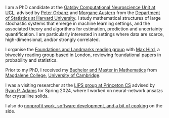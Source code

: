 I am a PhD candidate at the [Gatsby Computational Neuroscience Unit at UCL](https://www.ucl.ac.uk/gatsby/), advised by [Peter Orbanz](http://www.gatsby.ucl.ac.uk/~porbanz/) and [Morgane Austern](https://sites.google.com/view/morganeaustern/) from the [Department of Statistics at Harvard University](https://statistics.fas.harvard.edu). I study mathematical structures of large stochastic systems that emerge in machine learning settings, and the associated theory and algorithms for estimation, prediction and uncertainty quantification. I am particularly interested in settings where data are scarce, high-dimensional, and/or strongly correlated.

I organise the [Foundations and Landmarks reading group](https://foundations-landmarks.notion.site/) with [Max Hird](https://www.linkedin.com/in/max-hird-366a30b4/), a biweekly reading group based in London, reviewing foundational papers in probability and statistics. 

Prior to my PhD, I received my [Bachelor and Master in Mathematics](https://www.maths.cam.ac.uk/) from [Magdalene College](https://www.magd.cam.ac.uk/), [University of Cambridge](https://www.cam.ac.uk/about-the-university). 

I was a visiting researcher at the [LIPS group at Princeton CS](https://lips.cs.princeton.edu/) advised by [Ryan P. Adams](https://www.cs.princeton.edu/~rpa/) for Spring 2024, where I worked on neural-network ansatzs for crystalline solids. 

I also do [nonprofit work, software development, and a bit of cooking](/non-maths) on the side.

